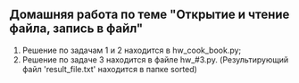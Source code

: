 ## Домашняя работа по теме "Открытие и чтение файла, запись в файл"
1. Решение по задачам 1 и 2 находится в hw_cook_book.py;
2. Решение по задаче 3 находится в файле hw_#3.py. (Результирующий файл 'result_file.txt' находится в папке sorted)